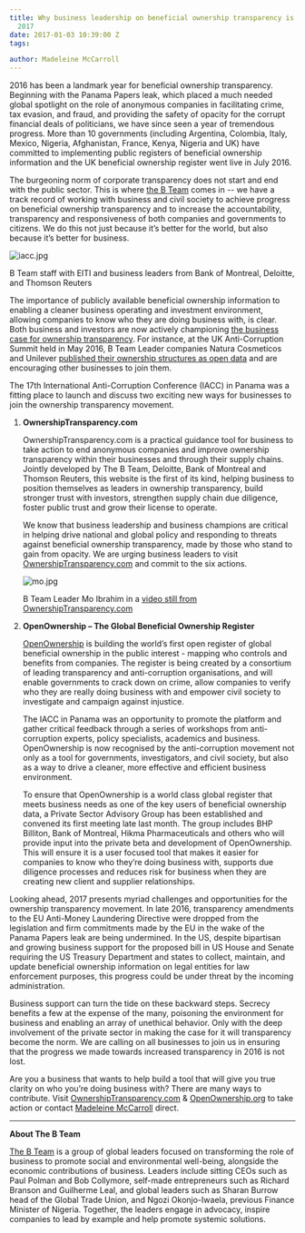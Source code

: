 ```yaml
---
title: Why business leadership on beneficial ownership transparency is critical in
  2017
date: 2017-01-03 10:39:00 Z
tags:

author: Madeleine McCarroll
---
```


2016 has been a landmark year for beneficial ownership transparency. Beginning with the Panama Papers leak, which placed a much needed global spotlight on the role of anonymous companies in facilitating crime, tax evasion, and fraud, and providing the safety of opacity for the corrupt financial deals of politicians, we have since seen a year of tremendous progress. More than 10 governments (including Argentina, Colombia, Italy, Mexico, Nigeria, Afghanistan, France, Kenya, Nigeria and UK) have committed to implementing public registers of beneficial ownership information and the UK beneficial ownership register went live in July 2016.

The burgeoning norm of corporate transparency does not start and end with the public sector. This is where [the B Team](http://bteam.org) comes in -- we have a track record of working with business and civil society to achieve progress on beneficial ownership transparency and to increase the accountability, transparency and responsiveness of both companies and governments to citizens. We do this not just because it’s better for the world, but also because it’s better for business.

![iacc.jpg](/uploads/iacc.jpg)  

B Team staff with EITI and business leaders from Bank of Montreal, Deloitte, and Thomson Reuters

The importance of publicly available beneficial ownership information to enabling a cleaner business operating and investment environment, allowing companies to know who they are doing business with, is clear. Both business and investors are now actively championing [the business case for ownership transparency](http://bteam.org/plan-b/ending-anonymous-companies-report-published/). For instance, at the UK Anti-Corruption Summit held in May 2016, B Team Leader companies Natura Cosmeticos and Unilever [published their ownership structures as open data](http://bteam.org/announcements/driving-transparency-unilever-and-natura-open-up-on-company-ownership/) and are encouraging other businesses to join them.

The 17th International Anti-Corruption Conference (IACC) in Panama was a fitting place to launch and discuss two exciting new ways for businesses to join the ownership transparency movement.

1. **OwnershipTransparency.com**

   OwnershipTransparency.com is a practical guidance tool for business to take action to end anonymous companies and improve ownership transparency within their businesses and through their supply chains. Jointly developed by The B Team, Deloitte, Bank of Montreal and Thomson Reuters, this website is the first of its kind, helping business to position themselves as leaders in ownership transparency, build stronger trust with investors, strengthen supply chain due diligence, foster public trust and grow their license to operate.

   We know that business leadership and business champions are critical in helping drive national and global policy and responding to threats against beneficial ownership transparency, made by those who stand to gain from opacity. We are urging business leaders to visit [OwnershipTransparency.com](http://ownershiptransparency.com) and commit to the six actions.

   ![mo.jpg](/uploads/mo.jpg)  

    B Team Leader Mo Ibrahim in a [video still from OwnershipTransparency.com](http://bteam.org/announcements/b-team-leaders-voice-support-for-anti-corruption-meeting-in-panama/)

2. **OpenOwnership – The Global Beneficial Ownership Register**

   [OpenOwnership](http://openownership.org) is building the world’s first open register of global beneficial ownership in the public interest - mapping who controls and benefits from companies. The register is being created by a consortium of leading transparency and anti-corruption organisations, and will enable governments to crack down on crime, allow companies to verify who they are really doing business with and empower civil society to investigate and campaign against injustice.

   The IACC in Panama was an opportunity to promote the platform and gather critical feedback through a series of workshops from anti-corruption experts, policy specialists, academics and business. OpenOwnership is now recognised by the anti-corruption movement not only as a tool for governments, investigators, and civil society, but also as a way to drive a cleaner, more effective and efficient business environment.

   To ensure that OpenOwnership is a world class global register that meets business needs as one of the key users of beneficial ownership data, a Private Sector Advisory Group has been established and convened its first meeting late last month. The group includes BHP Billiton, Bank of Montreal, Hikma Pharmaceuticals and others who will provide input into the private beta and development of OpenOwnership. This will ensure it is a user focused tool that makes it easier for companies to know who they’re doing business with, supports due diligence processes and reduces risk for business when they are creating new client and supplier relationships.

Looking ahead, 2017 presents myriad challenges and opportunities for the ownership transparency movement. In late 2016, transparency amendments to the EU Anti-Money Laundering Directive were dropped from the legislation and firm commitments made by the EU in the wake of the Panama Papers leak are being undermined. In the US, despite bipartisan and growing business support for the proposed bill in US House and Senate requiring the US Treasury Department and states to collect, maintain, and update beneficial ownership information on legal entities for law enforcement purposes, this progress could be under threat by the incoming administration.

Business support can turn the tide on these backward steps. Secrecy benefits a few at the expense of the many, poisoning the environment for business and enabling an array of unethical behavior. Only with the deep involvement of the private sector in making the case for it will transparency become the norm. We are calling on all businesses to join us in ensuring that the progress we made towards increased transparency in 2016 is not lost.

Are you a business that wants to help build a tool that will give you true clarity on who you’re doing business with? There are many ways to contribute. Visit [OwnershipTransparency.com](http://ownershiptransparency.com) & [OpenOwnership.org](http://openownership.org) to take action or contact [Madeleine McCarroll](mailto:mm@bteam.org) direct.

---

**About The B Team**

[The B Team](http://bteam.org) is a group of global leaders focused on transforming the role of business to promote social and environmental well-being, alongside the economic contributions of business. Leaders include sitting CEOs such as Paul Polman and Bob Collymore, self-made entrepreneurs such as Richard Branson and Guilherme Leal, and global leaders such as Sharan Burrow head of the Global Trade Union, and Ngozi Okonjo-Iwaela, previous Finance Minister of Nigeria. Together, the leaders engage in advocacy, inspire companies to lead by example and help promote systemic solutions.
